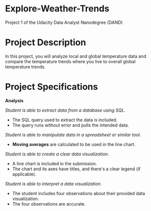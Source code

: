 # Explore-Weather-Trends
Project 1 of the Udacity Data Analyst Nanodegree (DAND)

# Project Description
In this project, you will analyze local and global temperature data and compare the temperature trends where you live to overall global temperature trends.

# Project Specifications
**Analysis**

*Student is able to extract data from a database using SQL.*
- The SQL query used to extract the data is included.
- The query runs without error and pulls the intended data.

*Student is able to manipulate data in a spreadsheet or similar tool.*
- **Moving averages** are calculated to be used in the line chart.

*Student is able to create a clear data visualization.*
- A line chart is included in the submission.
- The chart and its axes have titles, and there's a clear legend (if applicable).

*Student is able to interpret a data visualization.*
- The student includes four observations about their provided data visualization.
- The four observations are accurate.

